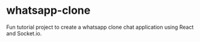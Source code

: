 # whatsapp-clone

Fun tutorial project to create a whatsapp clone chat application using React and Socket.io.
